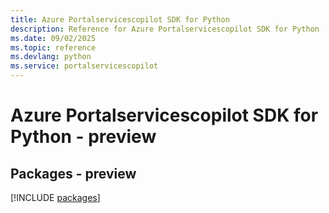 ```yaml
---
title: Azure Portalservicescopilot SDK for Python
description: Reference for Azure Portalservicescopilot SDK for Python
ms.date: 09/02/2025
ms.topic: reference
ms.devlang: python
ms.service: portalservicescopilot
---
```

# Azure Portalservicescopilot SDK for Python - preview
## Packages - preview
[!INCLUDE [packages](portalservicescopilot-index.md)]